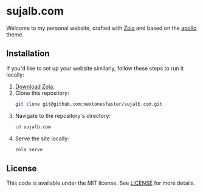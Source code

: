 # sujalb.com

Welcome to my personal website, crafted with [Zola](https://www.getzola.org/) and based on the [apollo](https://www.getzola.org/themes/apollo/) theme.

## Installation

If you'd like to set up your website similarly, follow these steps to run it locally:

1. [Download Zola.](https://www.getzola.org/documentation/getting-started/installation/)
2. Clone this repository:
    ```sh
    git clone git@github.com:nextonesfaster/sujalb.com.git
    ```
3. Navigate to the repository's directory:
    ```sh
    cd sujalb.com
    ```
4. Serve the site locally:
    ```sh
    zola serve
    ```

## License

This code is available under the MIT license. See [LICENSE](LICENSE.md) for more details.
